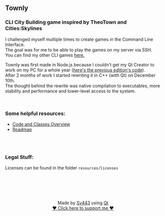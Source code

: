 ## Townly
### CLI City Building game inspired by TheoTown and Cities:Skylines
I challenged myself multiple times to create games in the Command Line Interface.  
The goal was for me to be able to play the games on my server via SSH.  
You can find my other CLI games [here.](https://github.com/Sv443/CLI-Games-Collection)  
  
Townly was first made in Node.js because I couldn't get my Qt Creator to work on my PC for a whole year ([here's the previous edition's code](https://github.com/Sv443/Townly/tree/legacy/Townly.js)).  
After 2 months of work I started rewriting it in C++ (with Qt) on December 10th.  
The thought behind the rewrite was native compilation to executables, more stability and performance and lower-level access to the system.

<br>

### Some helpful resources:
- [Code and Classes Overview](./dev/code_overview.md)
- [Roadmap](./dev/roadmap.md)



<br><br>

### Legal Stuff:
Licenses can be found in the folder `resources/licenses`



<br><br><br><br>

<div align="center" style="text-align: center;">

Made by [Sv443](https://github.com/Sv443) using [Qt](https://www.qt.io/)  
[♥ Click here to support me ♥](https://github.com/sponsors/Sv443)

</div>

